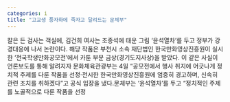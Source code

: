 ```yaml
---
categories: i
title: "고교생 풍자화에 죽자고 달려드는 문체부"
---
```

칼은 든 검사는 객실에, 김건희 여사는 조종석에 태운 그림 ‘윤석열차’를 두고 정부가 강경대응에 나서 논란이다. 해당 작품은 부천시 소속 재단법인 한국만화영상진흥원이 실시한 ‘전국학생만화공모전’에서 카툰 부문 금상(경기도지사상)을 받았다. 이 같은 사실이 언론보도를 통해 알려지자 문화체육관광부는 4일 “공모전에서 행사 취지에 어긋나게 정치적 주제를 다룬 작품을 선정‧전시한 한국만화영상진흥원에 엄중히 경고하며, 신속히 관련 조치를 취하겠다”고 공식 입장을 냈다.문체부는 ‘윤석열차’를 두고 “정치적인 주제를 노골적으로 다룬 작품을 선정